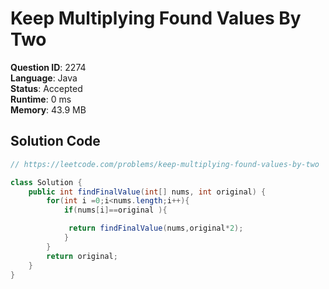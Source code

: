 # Keep Multiplying Found Values By Two

**Question ID**: 2274  
**Language**: Java  
**Status**: Accepted  
**Runtime**: 0 ms  
**Memory**: 43.9 MB  

## Solution Code
```java
// https://leetcode.com/problems/keep-multiplying-found-values-by-two

class Solution {
    public int findFinalValue(int[] nums, int original) {
        for(int i =0;i<nums.length;i++){
            if(nums[i]==original ){

             return findFinalValue(nums,original*2);
            }
        }
        return original;
    }
}
```
